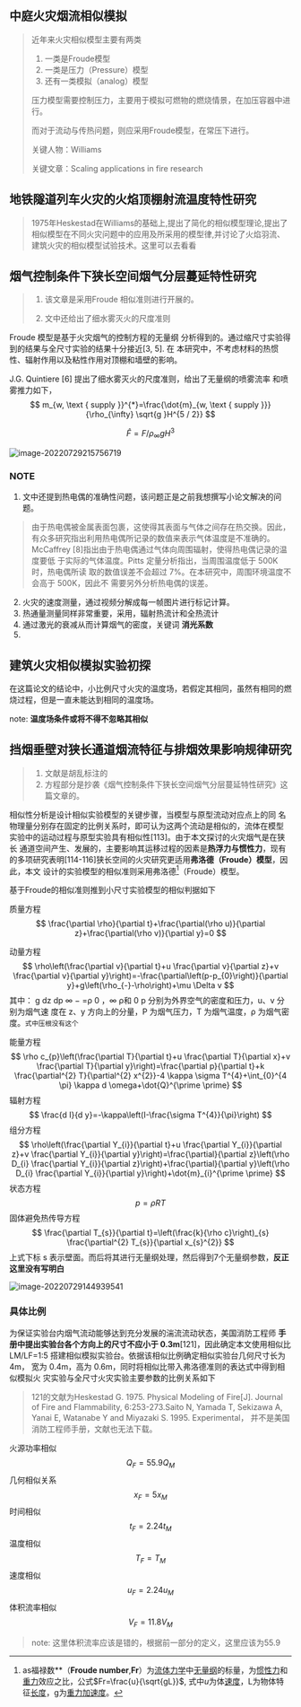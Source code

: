 ## 中庭火灾烟流相似模拟

> 近年来火灾相似模型主要有两类
>
> 1. 一类是Froude模型
> 2. 一类是压力（Pressure）模型
> 3. 还有一类模拟（analog）模型
>
> 压力模型需要控制压力，主要用于模拟可燃物的燃烧情景，在加压容器中进行。
>
> 而对于流动与传热问题，则应采用Froude模型，在常压下进行。
>
> 关键人物：Williams
>
> 关键文章：Scaling applications in fire research



## 地铁隧道列车火灾的火焰顶棚射流温度特性研究

> 1975年Heskestad在Williams的基础上,提出了简化的相似模型理论,提出了相似模型在不同火灾问题中的应用及所采用的模型律,并讨论了火焰羽流、建筑火灾的相似模型试验技术。这里可以去看看
>
> 



## 烟气控制条件下狭长空间烟气分层蔓延特性研究

> 1. 该文章是采用Froude 相似准则进行开展的。
>
> 2. 文中还给出了细水雾灭火的尺度准则

Froude 模型是基于火灾烟气的控制方程的无量纲 分析得到的。通过缩尺寸实验得到的结果与全尺寸实验的结果十分接近[3, 5]. 在 本研究中，不考虑材料的热惯性、辐射作用以及粘性作用对顶棚和墙壁的影响。

J.G. Quintiere [6] 提出了细水雾灭火的尺度准则，给出了无量纲的喷雾流率 和喷雾推力如下，
$$
m_{w, \text { supply }}^{*}=\frac{\dot{m}_{w, \text { supply }}}{\rho_{\infty} \sqrt{g }H^{5 / 2}}
$$

$$
\hat{F}=F / \rho_{\infty} g H^{3}
$$

![image-20220729215756719](/home/sky/Documents/Notes/pictures/相似模拟/image-20220729215756719.png)

### NOTE

1. 文中还提到热电偶的准确性问题，该问题正是之前我想撰写小论文解决的问题。

> 由于热电偶被金属表面包裹，这使得其表面与气体之间存在热交换。因此， 有众多研究指出利用热电偶所记录的数值来表示气体温度是不准确的。 McCaffrey [8]指出由于热电偶通过气体向周围辐射，使得热电偶记录的温度要低 于实际的气体温度。Pitts 定量分析指出，当周围温度低于 500K 时，热电偶所读 取的数值误差不会超过 7%。在本研究中，周围环境温度不会高于 500K，因此不 需要另外分析热电偶的误差。

2. 火灾的速度测量，通过视频分解成每一帧图片进行标记计算。
3. 热通量测量同样非常重要，采用，辐射热流计和全热流计
4. 通过激光的衰减从而计算烟气的密度，关键词 **消光系数**
5. 

## 建筑火灾相似模拟实验初探

在这篇论文的结论中，小比例尺寸火灾的温度场，若假定其相同，虽然有相同的燃烧过程，但是一直未能达到相同的温度场。

note: **温度场条件或将不得不忽略其相似**



## 挡烟垂壁对狭长通道烟流特征与排烟效果影响规律研究

> 1. 文献是胡乱标注的
> 2. 方程部分是抄袭《烟气控制条件下狭长空间烟气分层蔓延特性研究》这篇文章的。

相似性分析是设计相似实验模型的关键步骤，当模型与原型流动对应点上的同 名物理量分别存在固定的比例关系时，即可认为这两个流动是相似的，流体在模型 实验中的运动过程与原型实验具有相似性[113]。由于本文探讨的火灾烟气是在狭长 通道空间产生、发展的，主要影响其运移过程的因素是**热浮力与惯性力**，现有的多项研究表明[114-116]狭长空间的火灾研究更适用**弗洛德（Froude）模型**，因此，本文 设计的实验模型的相似准则采用弗洛德[^ 1 ]（Froude）模型。

基于Froude的相似准则推到小尺寸实验模型的相似判据如下

质量方程
$$
\frac{\partial \rho}{\partial t}+\frac{\partial(\rho u)}{\partial z}+\frac{\partial(\rho v)}{\partial y}=0
$$


动量方程
$$
\rho\left(\frac{\partial v}{\partial t}+u \frac{\partial v}{\partial z}+v \frac{\partial v}{\partial y}\right)=-\frac{\partial\left(p-p_{0}\right)}{\partial y}+g\left(\rho_{-}-\rho\right)+\mu \Delta v
$$
其中： g dz dp ∞ − =ρ 0 ，∞ ρ和 0 p 分别为外界空气的密度和压力，u、v 分别为烟气速 度在 z、y 方向上的分量，P 为烟气压力，T 为烟气温度，ρ 为烟气密度。`式中压根没有这个`

能量方程
$$
\rho c_{p}\left(\frac{\partial T}{\partial t}+u \frac{\partial T}{\partial x}+v \frac{\partial T}{\partial y}\right)=\frac{\partial p}{\partial t}+k \frac{\partial^{2} T}{\partial^{2} x^{2}}-4 \kappa \sigma T^{4}+\int_{0}^{4 \pi} \kappa d \omega+\dot{Q}^{\prime \prime}
$$
辐射方程
$$
\frac{d I}{d y}=-\kappa\left(I-\frac{\sigma T^{4}}{\pi}\right)
$$
组分方程
$$
\rho\left(\frac{\partial Y_{i}}{\partial t}+u \frac{\partial Y_{i}}{\partial z}+v \frac{\partial Y_{i}}{\partial y}\right)=\frac{\partial}{\partial z}\left(\rho D_{i} \frac{\partial Y_{i}}{\partial z}\right)+\frac{\partial}{\partial y}\left(\rho D_{i} \frac{\partial Y_{i}}{\partial y}\right)+\dot{m}_{i}^{\prime \prime}
$$
状态方程
$$
p=\rho RT
$$
固体避免热传导方程
$$
\frac{\partial T_{s}}{\partial t}=\left(\frac{k}{\rho c}\right)_{s} \frac{\partial^{2} T_{s}}{\partial x_{s}^{2}}
$$
上式下标 s 表示壁面。而后将其进行无量纲处理，然后得到7个无量纲参数，**反正这里没有写明白**





![image-20220729144939541](/home/sky/Documents/Notes/pictures/相似模拟/image-20220729144939541.png)



### 具体比例

为保证实验台内烟气流动能够达到充分发展的湍流流动状态，美国消防工程师 **手册中提出实验台各个方向上的尺寸不应小于 0.3m**[121]，因此确定本文使用相似比 LM/LF=1:5 搭建相似模拟实验台。依据该相似比例确定相似实验台几何尺寸长为 4m， 宽为 0.4m，高为 0.6m，同时将相似比带入弗洛德准则的表达式中得到相似模拟火 灾实验与全尺寸火灾实验主要参数的比例关系如下

> 121的文献为Heskestad G. 1975. Physical Modeling of Fire[J]. Journal of Fire and Flammability, 6:253-273.Saito N, Yamada T, Sekizawa A, Yanai E, Watanabe Y and Miyazaki S. 1995. Experimental， 并不是美国消防工程师手册，文献也无法下载。

火源功率相似
$$
Q_F=55.9Q_M
$$
几何相似关系
$$
x_F=5x_M
$$
时间相似
$$
t_F=2.24t_M
$$
温度相似
$$
T_F=T_M
$$
速度相似
$$
u_F=2.24u_M
$$
体积流率相似
$$
V_F=11.8V_M
$$

>  note: 这里体积流率应该是错的，根据前一部分的定义，这里应该为55.9



[^ 1 ]:as福禄数**（**Froude number**,**Fr**）为[流体力学](https://zh.wikipedia.org/wiki/流體力學)中[无量纲](https://zh.wikipedia.org/wiki/无量纲)的标量，为[惯性力](https://zh.wikipedia.org/wiki/慣性力)和[重力](https://zh.wikipedia.org/wiki/重力)效应之比，公式$Fr=\frac{u}{\sqrt{gL}}$, 式中*u*为体[速度](https://zh.wikipedia.org/wiki/速度)，L为物体特征[长度](https://zh.wikipedia.org/wiki/長度)，g为[重力加速度](https://zh.wikipedia.org/wiki/重力加速度)。





